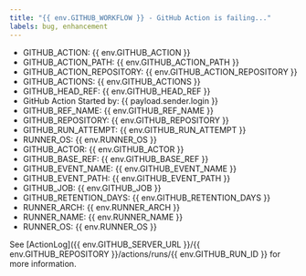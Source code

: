 ```yaml
---
title: "{{ env.GITHUB_WORKFLOW }} - GitHub Action is failing..."
labels: bug, enhancement
---
```



- GITHUB_ACTION: {{ env.GITHUB_ACTION }}
- GITHUB_ACTION_PATH: {{ env.GITHUB_ACTION_PATH }}
- GITHUB_ACTION_REPOSITORY: {{ env.GITHUB_ACTION_REPOSITORY }}
- GITHUB_ACTIONS: {{ env.GITHUB_ACTIONS }}
- GITHUB_HEAD_REF: {{ env.GITHUB_HEAD_REF }}
- GitHub Action Started by: {{ payload.sender.login }}
- GITHUB_REF_NAME: {{ env.GITHUB_REF_NAME }}
- GITHUB_REPOSITORY: {{ env.GITHUB_REPOSITORY }}
- GITHUB_RUN_ATTEMPT: {{ env.GITHUB_RUN_ATTEMPT }}
- RUNNER_OS: {{ env.RUNNER_OS }}
- GITHUB_ACTOR: {{ env.GITHUB_ACTOR }}
- GITHUB_BASE_REF: {{ env.GITHUB_BASE_REF }}
- GITHUB_EVENT_NAME: {{ env.GITHUB_EVENT_NAME }}
- GITHUB_EVENT_PATH: {{ env.GITHUB_EVENT_PATH }}
- GITHUB_JOB: {{ env.GITHUB_JOB }}
- GITHUB_RETENTION_DAYS: {{ env.GITHUB_RETENTION_DAYS }}
- RUNNER_ARCH: {{ env.RUNNER_ARCH }}
- RUNNER_NAME: {{ env.RUNNER_NAME }}
- RUNNER_OS: {{ env.RUNNER_OS }}


See [ActionLog]({{ env.GITHUB_SERVER_URL }}/{{ env.GITHUB_REPOSITORY }}/actions/runs/{{ env.GITHUB_RUN_ID }} for more information.
